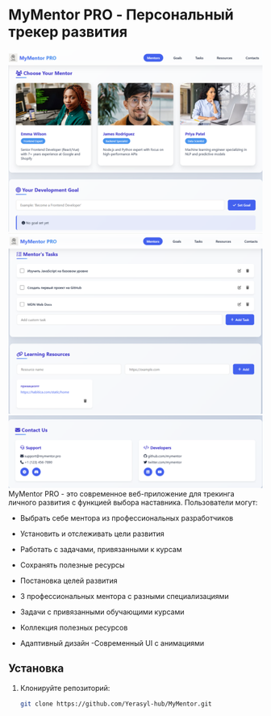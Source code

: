 # MyMentor PRO - Персональный трекер развития

![MyMentor Screenshot](./img/screenshot1.png)
![MyMentor Screenshot](./img/screenshot2.png)
![MyMentor Screenshot](./img/screenshot3.png)
MyMentor PRO - это современное веб-приложение для трекинга личного развития с функцией выбора наставника. Пользователи могут:

- Выбрать себе ментора из профессиональных разработчиков
- Установить и отслеживать цели развития
- Работать с задачами, привязанными к курсам
- Сохранять полезные ресурсы

- Постановка целей развития
- 3 профессиональных ментора с разными специализациями
- Задачи с привязанными обучающими курсами
- Коллекция полезных ресурсов
- Адаптивный дизайн
-Современный UI с анимациями

## Установка
1. Клонируйте репозиторий:
   ```bash
   git clone https://github.com/Yerasyl-hub/MyMentor.git
